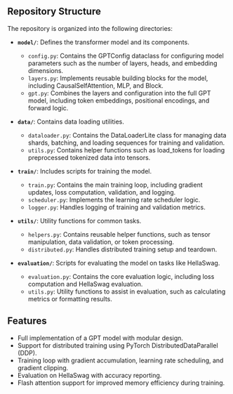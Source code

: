 ## Repository Structure
The repository is organized into the following directories:

- **`model/`**: Defines the transformer model and its components.
  - `config.py`: Contains the GPTConfig dataclass for configuring model parameters such as the number of layers, heads, and embedding dimensions.
  - `layers.py`: Implements reusable building blocks for the model, including CausalSelfAttention, MLP, and Block.
  - `gpt.py`: Combines the layers and configuration into the full GPT model, including token embeddings, positional encodings, and forward logic.
  
- **`data/`**: Contains data loading utilities.
  - `dataloader.py`: Contains the DataLoaderLite class for managing data shards, batching, and loading sequences for training and validation.
  - `utils.py`: Contains helper functions such as load_tokens for loading preprocessed tokenized data into tensors.

- **`train/`**: Includes scripts for training the model.
  - `train.py`: Contains the main training loop, including gradient updates, loss computation, validation, and logging.
  - `scheduler.py`: Implements the learning rate scheduler logic.
  - `logger.py`: Handles logging of training and validation metrics.

- **`utils/`**: Utility functions for common tasks.
  - `helpers.py`: Contains reusable helper functions, such as tensor manipulation, data validation, or token processing.
  - `distributed.py`: Handles distributed training setup and teardown.

- **`evaluation/`**: Scripts for evaluating the model on tasks like HellaSwag.
  - `evaluation.py`: Contains the core evaluation logic, including loss computation and HellaSwag evaluation.
  - `utils.py`: Utility functions to assist in evaluation, such as calculating metrics or formatting results.

## Features
- Full implementation of a GPT model with modular design.
- Support for distributed training using PyTorch DistributedDataParallel (DDP).
- Training loop with gradient accumulation, learning rate scheduling, and gradient clipping.
- Evaluation on HellaSwag with accuracy reporting.
- Flash attention support for improved memory efficiency during training.
